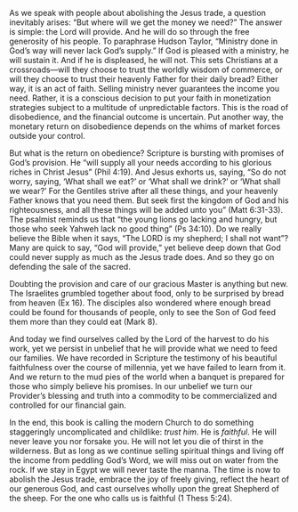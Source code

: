 
As we speak with people about abolishing the Jesus trade, a question inevitably arises: “But where will we get the money we need?” The answer is simple: the Lord will provide. And he will do so through the free generosity of his people. To paraphrase Hudson Taylor, “Ministry done in God’s way will never lack God’s supply.” If God is pleased with a ministry, he will sustain it. And if he is displeased, he will not. This sets Christians at a crossroads—will they choose to trust the worldly wisdom of commerce, or will they choose to trust their heavenly Father for their daily bread? Either way, it is an act of faith. Selling ministry never guarantees the income you need. Rather, it is a conscious decision to put your faith in monetization strategies subject to a multitude of unpredictable factors. This is the road of disobedience, and the financial outcome is uncertain. Put another way, the monetary return on disobedience depends on the whims of market forces outside your control.

But what is the return on obedience? Scripture is bursting with promises of God’s provision. He “will supply all your needs according to his glorious riches in Christ Jesus” (Phil 4:19). And Jesus exhorts us, saying, “So do not worry, saying, ‘What shall we eat?’ or ‘What shall we drink?’ or ‘What shall we wear?’ For the Gentiles strive after all these things, and your heavenly Father knows that you need them. But seek first the kingdom of God and his righteousness, and all these things will be added unto you” (Matt 6:31-33). The psalmist reminds us that “the young lions go lacking and hungry, but those who seek Yahweh lack no good thing” (Ps 34:10). Do we really believe the Bible when it says, “The LORD is my shepherd; I shall not want”? Many are quick to say, “God will provide,” yet believe deep down that God could never supply as much as the Jesus trade does. And so they go on defending the sale of the sacred.

Doubting the provision and care of our gracious Master is anything but new. The Israelites grumbled together about food, only to be surprised by bread from heaven (Ex 16). The disciples also wondered where enough bread could be found for thousands of people, only to see the Son of God feed them more than they could eat (Mark 8).

And today we find ourselves called by the Lord of the harvest to do his work, yet we persist in unbelief that he will provide what we need to feed our families. We have recorded in Scripture the testimony of his beautiful faithfulness over the course of millennia, yet we have failed to learn from it. And we return to the mud pies of the world when a banquet is prepared for those who simply believe his promises. In our unbelief we turn our Provider’s blessing and truth into a commodity to be commercialized and controlled for our financial gain.

In the end, this book is calling the modern Church to do something staggeringly uncomplicated and childlike: _trust him_. He is _faithful_. He will never leave you nor forsake you. He will not let you die of thirst in the wilderness. But as long as we continue selling spiritual things and living off the income from peddling God’s Word, we will miss out on water from the rock. If we stay in Egypt we will never taste the manna. The time is now to abolish the Jesus trade, embrace the joy of freely giving, reflect the heart of our generous God, and cast ourselves wholly upon the great Shepherd of the sheep. For the one who calls us is faithful (1 Thess 5:24).
